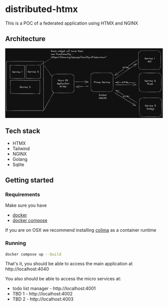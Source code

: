 # distributed-htmx
This is a POC of a federated application using HTMX and NGINX

## Architecture


<img src="https://raw.githubusercontent.com/cristianoliveira/distributed-htmx/main/architecture.png?token=GHSAT0AAAAAACG6JEPYHSYGB6VACS3W4AC2ZHRXRRQ" align="center" />

## Tech stack

 - HTMX
 - Tailwind
 - NGINX
 - Golang
 - Sqlite

## Getting started

### Requirements

Make sure you have 
 - [docker](https://docs.docker.com/engine/install/)
 - [docker compose](https://docs.docker.com/compose/install/)

If you are on OSX we recommend installing [colima](https://github.com/abiosoft/colima) as a container runtime

### Running

```bash
docker compose up --build
```

That's it, you should be able to access the main application at http://localhost:4040

You also should be able to access the micro services at:
  - todo list manager - http://localhost:4001
  - TBD 1 - http://localhost:4002
  - TBD 2 - http://localhost:4003
